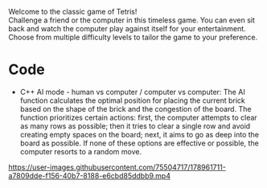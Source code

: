 Welcome to the classic game of Tetris!  
Challenge a friend or the computer in this timeless game. You can even sit back and watch the computer play against itself for your entertainment.
Choose from multiple difficulty levels to tailor the game to your preference.
# Code  
* C++
AI mode - human vs computer / computer vs computer: The AI function calculates the optimal position for placing the current brick based on the shape of the brick and the congestion of the board.
The function prioritizes certain actions: first, the computer attempts to clear as many rows as possible; then it tries to clear a single row and avoid creating empty spaces on the board; next, it aims to go as deep into the board as possible. If none of these options are effective or possible, the computer resorts to a random move.


https://user-images.githubusercontent.com/75504717/178961711-a7809dde-f156-40b7-8188-e6cbd85ddbb9.mp4

